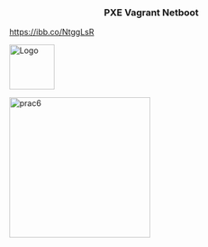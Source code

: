<h3 align="center">PXE Vagrant Netboot</h3>

https://ibb.co/NtggLsR


   <img src="https://ibb.co/NtggLsR" alt="Logo" width="80" height="80">
   
   
   
   <a href="https://ibb.co/NtggLsR"><img src="https://i.ibb.co/n6qqDbp/prac6.png" alt="prac6" border="0" width="250" height="250"></a>
   
   
   
   

